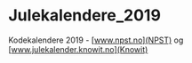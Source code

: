 # Julekalendere_2019
Kodekalendere 2019 - [www.npst.no](NPST) og [www.julekalender.knowit.no](Knowit)
